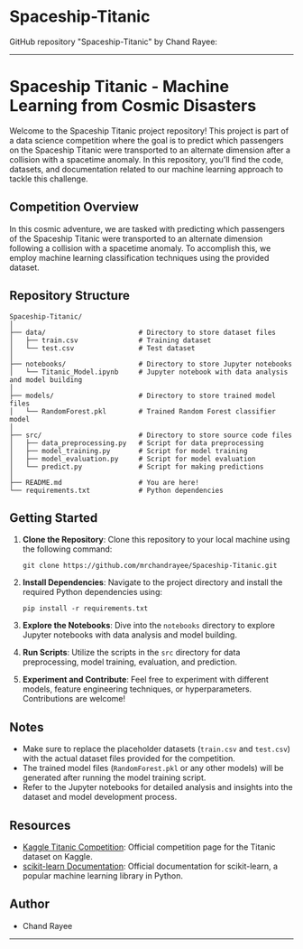 # Spaceship-Titanic

GitHub repository "Spaceship-Titanic" by Chand Rayee:

---

# Spaceship Titanic - Machine Learning from Cosmic Disasters

Welcome to the Spaceship Titanic project repository! This project is part of a data science competition where the goal is to predict which passengers on the Spaceship Titanic were transported to an alternate dimension after a collision with a spacetime anomaly. In this repository, you'll find the code, datasets, and documentation related to our machine learning approach to tackle this challenge.

## Competition Overview

In this cosmic adventure, we are tasked with predicting which passengers of the Spaceship Titanic were transported to an alternate dimension following a collision with a spacetime anomaly. To accomplish this, we employ machine learning classification techniques using the provided dataset.

## Repository Structure

```
Spaceship-Titanic/
│
├── data/                       # Directory to store dataset files
│   ├── train.csv               # Training dataset
│   └── test.csv                # Test dataset
│
├── notebooks/                  # Directory to store Jupyter notebooks
│   └── Titanic_Model.ipynb     # Jupyter notebook with data analysis and model building
│
├── models/                     # Directory to store trained model files
│   └── RandomForest.pkl        # Trained Random Forest classifier model
│
├── src/                        # Directory to store source code files
│   ├── data_preprocessing.py   # Script for data preprocessing
│   ├── model_training.py       # Script for model training
│   ├── model_evaluation.py     # Script for model evaluation
│   └── predict.py              # Script for making predictions
│
├── README.md                   # You are here!
└── requirements.txt            # Python dependencies
```

## Getting Started

1. **Clone the Repository**: Clone this repository to your local machine using the following command:
   ```
   git clone https://github.com/mrchandrayee/Spaceship-Titanic.git
   ```

2. **Install Dependencies**: Navigate to the project directory and install the required Python dependencies using:
   ```
   pip install -r requirements.txt
   ```

3. **Explore the Notebooks**: Dive into the `notebooks` directory to explore Jupyter notebooks with data analysis and model building.

4. **Run Scripts**: Utilize the scripts in the `src` directory for data preprocessing, model training, evaluation, and prediction.

5. **Experiment and Contribute**: Feel free to experiment with different models, feature engineering techniques, or hyperparameters. Contributions are welcome!

## Notes

- Make sure to replace the placeholder datasets (`train.csv` and `test.csv`) with the actual dataset files provided for the competition.
- The trained model files (`RandomForest.pkl` or any other models) will be generated after running the model training script.
- Refer to the Jupyter notebooks for detailed analysis and insights into the dataset and model development process.

## Resources

- [Kaggle Titanic Competition](https://www.kaggle.com/c/titanic): Official competition page for the Titanic dataset on Kaggle.
- [scikit-learn Documentation](https://scikit-learn.org/stable/documentation.html): Official documentation for scikit-learn, a popular machine learning library in Python.

## Author

- Chand Rayee

---

